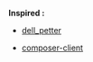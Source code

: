  **Inspired :** 

- [dell_petter ](http://php.net/manual/en/function.exec.php#88704)

- [composer-client](https://github.com/contao-community-alliance/composer-client)
